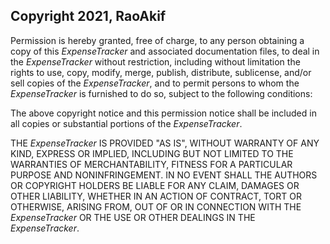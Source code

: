 ## Copyright 2021, RaoAkif

Permission is hereby granted, free of charge, to any person obtaining a copy of this _*ExpenseTracker*_ and associated documentation files, to deal in the _*ExpenseTracker*_ without restriction, including without limitation the rights to use, copy, modify, merge, publish, distribute, sublicense, and/or sell copies of the _*ExpenseTracker*_, and to permit persons to whom the _*ExpenseTracker*_ is furnished to do so, subject to the following conditions:

The above copyright notice and this permission notice shall be included in all copies or substantial portions of the _*ExpenseTracker*_.

THE _*ExpenseTracker*_ IS PROVIDED "AS IS", WITHOUT WARRANTY OF ANY KIND, EXPRESS OR IMPLIED, INCLUDING BUT NOT LIMITED TO THE WARRANTIES OF MERCHANTABILITY, FITNESS FOR A PARTICULAR PURPOSE AND NONINFRINGEMENT. IN NO EVENT SHALL THE AUTHORS OR COPYRIGHT HOLDERS BE LIABLE FOR ANY CLAIM, DAMAGES OR OTHER LIABILITY, WHETHER IN AN ACTION OF CONTRACT, TORT OR OTHERWISE, ARISING FROM, OUT OF OR IN CONNECTION WITH THE _*ExpenseTracker*_ OR THE USE OR OTHER DEALINGS IN THE _*ExpenseTracker*_.
